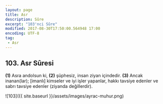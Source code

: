 ```yaml
---
layout: page
title: Asr
description: Sûre
excerpt: "103'nci Sûre"
modified: 2017-08-30T17:50:00.564948 17:00
encoding: UTF-8
tag: 
 - Asr
---
```


## 103. Asr Sûresi

**(1)** Asra andolsun ki,
**(2)** şüphesiz, insan ziyan içindedir.
**(3)** Ancak inanan(lar); [imanlı] kimseler ve iyi işler yapanlar, hakkı tavsiye edenler ve sabrı tavsiye edenler (ziyanda değillerdir).

![103]({{ site.baseurl }}/assets/images/ayrac-muhur.png)
